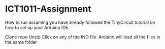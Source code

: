 # ICT1011-Assignment

How to run assuming you have already followed the TinyCircuit tutorial on how to set up your Arduino IDE.

Clone repo
Unzip
Click on any of the INO file. Arduino will load all the files in the same folder
